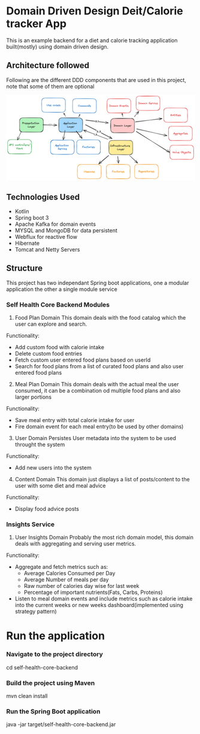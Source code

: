 
# Domain Driven Design Deit/Calorie tracker App

This is an example backend for a diet and calorie tracking application built(mostly) using domain driven design.


## Architecture followed

Following are the different DDD components that are used in this project, note that some of them are optional

![DDD components](ddd.png)

## Technologies Used
* Kotlin
* Spring boot 3
* Apache Kafka for domain events
* MYSQL and MongoDB for data persistent
* Webflux for reactive flow
* Hibernate
* Tomcat and Netty Servers

## Structure

This project has two independant Spring boot applications, one a modular application the other a single module service

### Self Health Core Backend Modules

1. Food Plan Domain
This domain deals with the food catalog which the user can explore and search. 

Functionality:
* Add custom food with calorie intake
* Delete custom food entries
* Fetch custom user entered food plans based on userId
* Search for food plans from a list of curated food plans   and also user entered food plans

2. Meal Plan Domain
This domain deals with the actual meal the user consumed, it can be a combination od multiple food plans and also larger portions

Functionality:
* Save meal entry with total calorie intake for user
* Fire domain event for each meal entry(to be used by other domains)

3. User Domain
Persistes User metadata into the system to be used throught the system

Functionality:
* Add new users into the system

4. Content Domain
This domain just displays a list of posts/content to the user with some diet and meal advice

Functionality:
* Display food advice posts


### Insights Service

1. User Insights Domain
Probably the most rich domain model, this domain deals with aggregating and serving user metrics. 

Functionality:
* Aggregate and fetch metrics such as:
    * Average Calories Consumed per Day
    * Average Number of meals per day
    * Raw number of calories day wise for last week
    * Percentage of important nutrients(Fats, Carbs, Proteins)
* Listen to meal domain events and include metrics such as calorie intake into the current weeks or new weeks dashboard(implemented using strategy pattern)


# Run the application

### Navigate to the project directory
cd self-health-core-backend

### Build the project using Maven
mvn clean install

### Run the Spring Boot application
java -jar target/self-health-core-backend.jar
